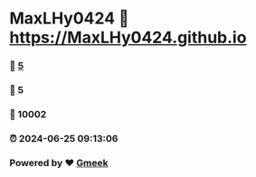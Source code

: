 # MaxLHy0424 :link: https://MaxLHy0424.github.io 
### :page_facing_up: [5](https://MaxLHy0424.github.io/tag.html) 
### :speech_balloon: 5 
### :hibiscus: 10002 
### :alarm_clock: 2024-06-25 09:13:06 
### Powered by :heart: [Gmeek](https://github.com/Meekdai/Gmeek)
